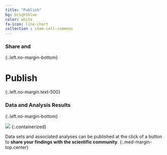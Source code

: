 ```yaml
---
title: "Publish"
bg: brightblue
color: white
fa-icon: line-chart
collection : stem-cell-commons
---
```


### Share and
{:.left.no-margin-bottom}

# Publish
{:.left.no-margin.text-500}

### Data and Analysis Results
{:.left.no-margin-bottom}

<img src="{{ 'img/screen-publish.png' | relative_url }}" />
{:.containerized}

Data sets and associated analyses can be published at the click of a button to **share your findings with the scientific community**.
{:.med-margin-top.center}
